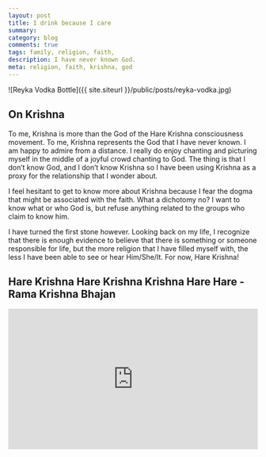 ```yaml
---
layout: post
title: I drink because I care
summary: 
category: blog
comments: true
tags: family, religion, faith,
description: I have never known God. 
meta: religion, faith, krishna, god
---
```


![Reyka Vodka Bottle]({{ site.siteurl }}/public/posts/reyka-vodka.jpg)

## On Krishna

To me, Krishna is more than the God of the Hare Krishna consciousness movement. To me, Krishna represents the God that I have never known. I am happy to admire from a distance. I really do enjoy chanting and picturing myself in the middle of a joyful crowd chanting to God. The thing is that I don’t know God, and I don’t know Krishna so I have been using Krishna as a proxy for the relationship that I wonder about. 

I feel hesitant to get to know more about Krishna because I fear the dogma that might be associated with the faith. What a dichotomy no? I want to know what or who God is, but refuse anything related to the groups who claim to know him. 

I have turned the first stone however. Looking back on my life, I recognize that there is enough evidence to believe that there is something or someone responsible for life, but the more religion that I have filled myself with, the less I have been able to see or hear Him/She/It. For now, Hare Krishna!

## Hare Krishna Hare Krishna Krishna Hare Hare - Rama Krishna Bhajan  

<style>.embed-container { position: relative; padding-bottom: 56.25%; height: 0; overflow: hidden; max-width: 100%; } .embed-container iframe, .embed-container object, .embed-container embed { position: absolute; top: 0; left: 0; width: 100%; height: 100%; }</style>
<div class='embed-container'><iframe src='https://www.youtube.com/embed/hfZUrBy4QZQ' frameborder='0' allowfullscreen></iframe></div>